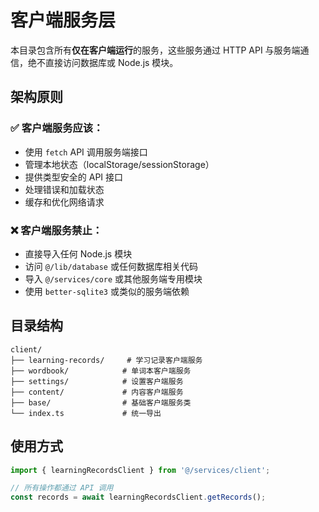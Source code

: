 # 客户端服务层

本目录包含所有**仅在客户端运行**的服务，这些服务通过 HTTP API 与服务端通信，绝不直接访问数据库或 Node.js 模块。

## 架构原则

### ✅ 客户端服务应该：
- 使用 `fetch` API 调用服务端接口
- 管理本地状态（localStorage/sessionStorage）
- 提供类型安全的 API 接口
- 处理错误和加载状态
- 缓存和优化网络请求

### ❌ 客户端服务禁止：
- 直接导入任何 Node.js 模块
- 访问 `@/lib/database` 或任何数据库相关代码
- 导入 `@/services/core` 或其他服务端专用模块
- 使用 `better-sqlite3` 或类似的服务端依赖

## 目录结构

```
client/
├── learning-records/     # 学习记录客户端服务
├── wordbook/            # 单词本客户端服务  
├── settings/            # 设置客户端服务
├── content/             # 内容客户端服务
├── base/                # 基础客户端服务类
└── index.ts             # 统一导出
```

## 使用方式

```typescript
import { learningRecordsClient } from '@/services/client';

// 所有操作都通过 API 调用
const records = await learningRecordsClient.getRecords();
```